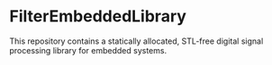 # FilterEmbeddedLibrary
This repository contains a statically allocated, STL-free digital signal processing library for embedded systems. 
